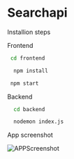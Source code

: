 # Searchapi
Installion steps

Frontend
 ```sh
  cd frontend
   ```
```sh
  npm install
   ```
```sh
 npm start
   ```
Backend
```sh
  cd backend
   ```
```sh
  nodemon index.js
   ```

App screenshot

![APPScreenshot](https://user-images.githubusercontent.com/66800608/179173055-734d7abb-82af-41cb-9336-f5482504e96b.png)
